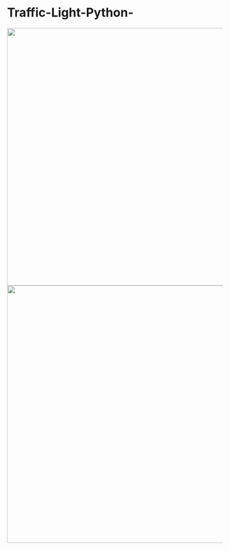 # Traffic-Light-Python-

<img src="https://github.com/user-attachments/assets/0ffea8bf-57a6-4c0d-9168-0036ecd204c6" width="600">

<img src="https://github.com/user-attachments/assets/866ff73c-4d08-47ff-b7d6-ee26b2cce3ba" width="600">



